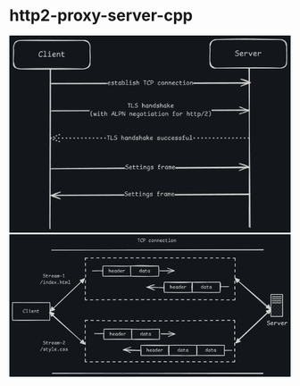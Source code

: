 # http2-proxy-server-cpp

  <a target="_blank" rel="noreferrer"><img src="https://github.com/Venkat11Thadi/http2-proxy-server-cpp/blob/main/images/http2-handshake-flowchart.png" alt="my banner"></a>
  <br>
  <a target="_blank" rel="noreferrer"><img src="https://github.com/Venkat11Thadi/http2-proxy-server-cpp/blob/main/images/http2-data-flowchart.png" alt="my banner"></a>
